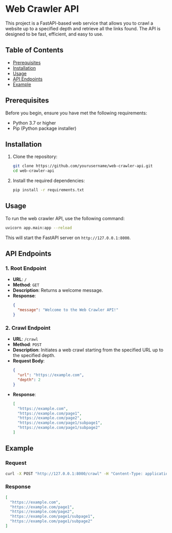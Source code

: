 # Web Crawler API

This project is a FastAPI-based web service that allows you to crawl a website up to a specified depth and retrieve all the links found. The API is designed to be fast, efficient, and easy to use.

## Table of Contents

- [Prerequisites](#prerequisites)
- [Installation](#installation)
- [Usage](#usage)
- [API Endpoints](#api-endpoints)
- [Example](#example)

## Prerequisites

Before you begin, ensure you have met the following requirements:

- Python 3.7 or higher
- Pip (Python package installer)

## Installation

1. Clone the repository:

   ```bash
   git clone https://github.com/yourusername/web-crawler-api.git
   cd web-crawler-api
   ```

2. Install the required dependencies:
   ```bash
   pip install -r requirements.txt
   ```

## Usage

To run the web crawler API, use the following command:

```bash
uvicorn app.main:app --reload
```

This will start the FastAPI server on `http://127.0.0.1:8000`.

## API Endpoints

### 1. Root Endpoint

- **URL**: `/`
- **Method**: `GET`
- **Description**: Returns a welcome message.
- **Response**:
  ```json
  {
    "message": "Welcome to the Web Crawler API!"
  }
  ```

### 2. Crawl Endpoint

- **URL**: `/crawl`
- **Method**: `POST`
- **Description**: Initiates a web crawl starting from the specified URL up to the specified depth.
- **Request Body**:
  ```json
  {
    "url": "https://example.com",
    "depth": 2
  }
  ```
- **Response**:
  ```json
  [
    "https://example.com",
    "https://example.com/page1",
    "https://example.com/page2",
    "https://example.com/page1/subpage1",
    "https://example.com/page1/subpage2"
  ]
  ```

## Example

### Request

```bash
curl -X POST "http://127.0.0.1:8000/crawl" -H "Content-Type: application/json" -d '{"url": "https://example.com", "depth": 2}'
```

### Response

```json
[
  "https://example.com",
  "https://example.com/page1",
  "https://example.com/page2",
  "https://example.com/page1/subpage1",
  "https://example.com/page1/subpage2"
]
```
